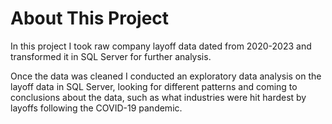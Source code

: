 # About This Project
In this project I took raw company layoff data dated from 2020-2023 and transformed it in SQL Server for further analysis.

Once the data was cleaned I conducted an exploratory data analysis on the layoff data in SQL Server, looking for different patterns and coming to conclusions about the data, such as what industries were hit hardest by layoffs following the COVID-19 pandemic.
